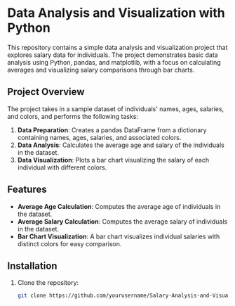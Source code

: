 # Data Analysis and Visualization with Python

This repository contains a simple data analysis and visualization project that explores salary data for individuals. The project demonstrates basic data analysis using Python, pandas, and matplotlib, with a focus on calculating averages and visualizing salary comparisons through bar charts.

## Project Overview

The project takes in a sample dataset of individuals' names, ages, salaries, and colors, and performs the following tasks:

1. **Data Preparation**: Creates a pandas DataFrame from a dictionary containing names, ages, salaries, and associated colors.
2. **Data Analysis**: Calculates the average age and salary of the individuals in the dataset.
3. **Data Visualization**: Plots a bar chart visualizing the salary of each individual with different colors.

## Features

- **Average Age Calculation**: Computes the average age of individuals in the dataset.
- **Average Salary Calculation**: Computes the average salary of individuals in the dataset.
- **Bar Chart Visualization**: A bar chart visualizes individual salaries with distinct colors for easy comparison.

## Installation

1. Clone the repository:
   ```bash
   git clone https://github.com/yourusername/Salary-Analysis-and-Visualization.git
